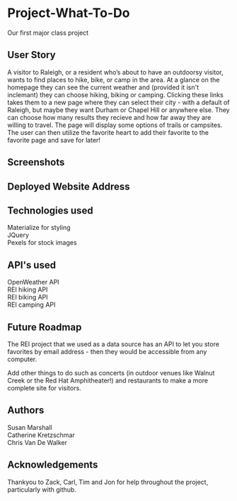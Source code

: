 # Project-What-To-Do
Our first major class project

## User Story
A visitor to Raleigh, or a resident who’s about to have an outdoorsy visitor, wants to find places to hike, bike, or camp in the area. At a glance on the homepage they can see the current weather and (provided it isn't inclemant) they can choose hiking, biking or camping. Clicking these links takes them to a new page where they can select their city - with a default of Raleigh, but maybe they want Durham or Chapel Hill or anywhere else. They can choose how many results they recieve and how far away they are willing to travel. The page will display some options of trails or campsites. The user can then utilize the favorite heart to add their favorite to the favorite page and save for later!

## Screenshots

## Deployed Website Address

## Technologies used

Materialize for styling <br>
JQuery <br>
Pexels for stock images

## API's used 

OpenWeather API <br>
REI hiking API <br>
REI biking API <br>
REI camping API

## Future Roadmap

The REI project that we used as a data source has an API to let you store favorites by email address - then they would be accessible from any computer. <br>

Add other things to do such as concerts (in outdoor venues like Walnut Creek or the Red Hat Amphitheater!) and restaurants to make a more complete site for visitors.


## Authors
Susan Marshall <br>
Catherine Kretzschmar <br>
Chris Van De Walker

## Acknowledgements

Thankyou to Zack, Carl, Tim and Jon for help throughout the project, particularly with github.
